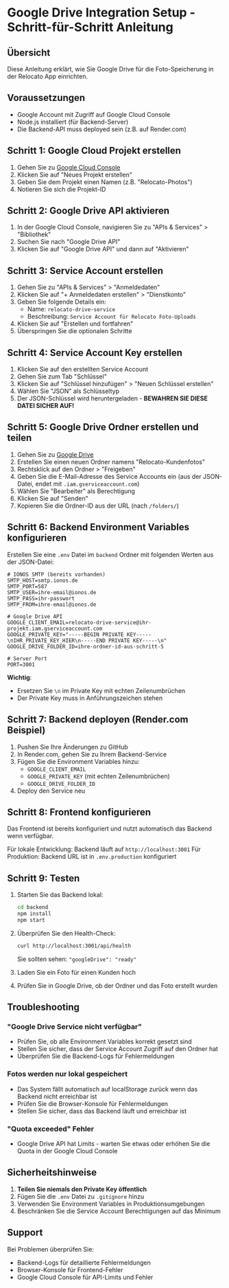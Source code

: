 # Google Drive Integration Setup - Schritt-für-Schritt Anleitung

## Übersicht
Diese Anleitung erklärt, wie Sie Google Drive für die Foto-Speicherung in der Relocato App einrichten.

## Voraussetzungen
- Google Account mit Zugriff auf Google Cloud Console
- Node.js installiert (für Backend-Server)
- Die Backend-API muss deployed sein (z.B. auf Render.com)

## Schritt 1: Google Cloud Projekt erstellen

1. Gehen Sie zu [Google Cloud Console](https://console.cloud.google.com)
2. Klicken Sie auf "Neues Projekt erstellen"
3. Geben Sie dem Projekt einen Namen (z.B. "Relocato-Photos")
4. Notieren Sie sich die Projekt-ID

## Schritt 2: Google Drive API aktivieren

1. In der Google Cloud Console, navigieren Sie zu "APIs & Services" > "Bibliothek"
2. Suchen Sie nach "Google Drive API"
3. Klicken Sie auf "Google Drive API" und dann auf "Aktivieren"

## Schritt 3: Service Account erstellen

1. Gehen Sie zu "APIs & Services" > "Anmeldedaten"
2. Klicken Sie auf "+ Anmeldedaten erstellen" > "Dienstkonto"
3. Geben Sie folgende Details ein:
   - Name: `relocato-drive-service`
   - Beschreibung: `Service Account für Relocato Foto-Uploads`
4. Klicken Sie auf "Erstellen und fortfahren"
5. Überspringen Sie die optionalen Schritte

## Schritt 4: Service Account Key erstellen

1. Klicken Sie auf den erstellten Service Account
2. Gehen Sie zum Tab "Schlüssel"
3. Klicken Sie auf "Schlüssel hinzufügen" > "Neuen Schlüssel erstellen"
4. Wählen Sie "JSON" als Schlüsseltyp
5. Der JSON-Schlüssel wird heruntergeladen - **BEWAHREN SIE DIESE DATEI SICHER AUF!**

## Schritt 5: Google Drive Ordner erstellen und teilen

1. Gehen Sie zu [Google Drive](https://drive.google.com)
2. Erstellen Sie einen neuen Ordner namens "Relocato-Kundenfotos"
3. Rechtsklick auf den Ordner > "Freigeben"
4. Geben Sie die E-Mail-Adresse des Service Accounts ein (aus der JSON-Datei, endet mit `.iam.gserviceaccount.com`)
5. Wählen Sie "Bearbeiter" als Berechtigung
6. Klicken Sie auf "Senden"
7. Kopieren Sie die Ordner-ID aus der URL (nach `/folders/`)

## Schritt 6: Backend Environment Variables konfigurieren

Erstellen Sie eine `.env` Datei im `backend` Ordner mit folgenden Werten aus der JSON-Datei:

```env
# IONOS SMTP (bereits vorhanden)
SMTP_HOST=smtp.ionos.de
SMTP_PORT=587
SMTP_USER=ihre-email@ionos.de
SMTP_PASS=ihr-passwort
SMTP_FROM=ihre-email@ionos.de

# Google Drive API
GOOGLE_CLIENT_EMAIL=relocato-drive-service@ihr-projekt.iam.gserviceaccount.com
GOOGLE_PRIVATE_KEY="-----BEGIN PRIVATE KEY-----\nIHR_PRIVATE_KEY_HIER\n-----END PRIVATE KEY-----\n"
GOOGLE_DRIVE_FOLDER_ID=ihre-ordner-id-aus-schritt-5

# Server Port
PORT=3001
```

**Wichtig**: 
- Ersetzen Sie `\n` im Private Key mit echten Zeilenumbrüchen
- Der Private Key muss in Anführungszeichen stehen

## Schritt 7: Backend deployen (Render.com Beispiel)

1. Pushen Sie Ihre Änderungen zu GitHub
2. In Render.com, gehen Sie zu Ihrem Backend-Service
3. Fügen Sie die Environment Variables hinzu:
   - `GOOGLE_CLIENT_EMAIL`
   - `GOOGLE_PRIVATE_KEY` (mit echten Zeilenumbrüchen)
   - `GOOGLE_DRIVE_FOLDER_ID`
4. Deploy den Service neu

## Schritt 8: Frontend konfigurieren

Das Frontend ist bereits konfiguriert und nutzt automatisch das Backend wenn verfügbar.

Für lokale Entwicklung: Backend läuft auf `http://localhost:3001`
Für Produktion: Backend URL ist in `.env.production` konfiguriert

## Schritt 9: Testen

1. Starten Sie das Backend lokal:
   ```bash
   cd backend
   npm install
   npm start
   ```

2. Überprüfen Sie den Health-Check:
   ```bash
   curl http://localhost:3001/api/health
   ```
   
   Sie sollten sehen: `"googleDrive": "ready"`

3. Laden Sie ein Foto für einen Kunden hoch
4. Prüfen Sie in Google Drive, ob der Ordner und das Foto erstellt wurden

## Troubleshooting

### "Google Drive Service nicht verfügbar"
- Prüfen Sie, ob alle Environment Variables korrekt gesetzt sind
- Stellen Sie sicher, dass der Service Account Zugriff auf den Ordner hat
- Überprüfen Sie die Backend-Logs für Fehlermeldungen

### Fotos werden nur lokal gespeichert
- Das System fällt automatisch auf localStorage zurück wenn das Backend nicht erreichbar ist
- Prüfen Sie die Browser-Konsole für Fehlermeldungen
- Stellen Sie sicher, dass das Backend läuft und erreichbar ist

### "Quota exceeded" Fehler
- Google Drive API hat Limits - warten Sie etwas oder erhöhen Sie die Quota in der Google Cloud Console

## Sicherheitshinweise

1. **Teilen Sie niemals den Private Key öffentlich**
2. Fügen Sie die `.env` Datei zu `.gitignore` hinzu
3. Verwenden Sie Environment Variables in Produktionsumgebungen
4. Beschränken Sie die Service Account Berechtigungen auf das Minimum

## Support

Bei Problemen überprüfen Sie:
- Backend-Logs für detaillierte Fehlermeldungen
- Browser-Konsole für Frontend-Fehler
- Google Cloud Console für API-Limits und Fehler